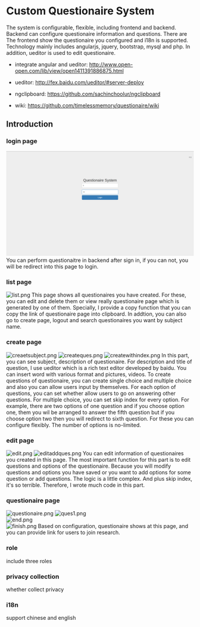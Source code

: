 # Custom Questionaire System
The system is configurable, flexible, including frontend and backend. Backend can configure questionaire information and questions. There are The frontend show the questionaire you configured and i18n is supported. Technology mainly includes angularjs, jquery, bootstrap, mysql and php. In addition, ueditor is used to edit questionaire.

* integrate angular and ueditor: http://www.open-open.com/lib/view/open1411391886875.html

* ueditor: http://fex.baidu.com/ueditor/#server-deploy

* ngclipboard: https://github.com/sachinchoolur/ngclipboard

* wiki: https://github.com/timelessmemory/questionaire/wiki

## Introduction
### login page
![login.png](https://github.com/timelessmemory/WikiLibrary/blob/master/qs/login.png)
You can perform questionaitre in backend after sign in, if you can not, you will be redirect into this page to login.

### list page
![list.png](http://7xqayl.com1.z0.glb.clouddn.com/lists.png)
This page shows all questionaires you have created. For these, you can edit and delete them or view really questionaire page which is generated by one of them. Specially, I provide a copy function that you can copy the link of questionaire page into clipboard. In addtion, you can also go to create page, logout and search questionaires you want by subject name.

### create page
![creaetsubject.png](http://7xqayl.com1.z0.glb.clouddn.com/creaetsubject.png)
![createques.png](http://7xqayl.com1.z0.glb.clouddn.com/createques.png)
![createwithindex.png](http://7xqayl.com1.z0.glb.clouddn.com/createwithindex.png)
In this part, you can see subject, description of questionaire. For description and title of question, I use ueditor which is a rich text editor developed by baidu. You can insert word with various format and pictures, videos. To create questions of questionaire, you can create single choice and multiple choice and also you can allow users input by themselves. For each option of questions, you can set whether allow users to go on answering other questions. For multiple choice, you can set skip index for every option. For example, there are two options of one question and if you choose option one, them you wil be arranged to answer the fifth question but if you choose option two then you will redirect to sixth question. For these you can configure flexibly. The number of options is no-limited.

### edit page
![edit.png](http://7xqayl.com1.z0.glb.clouddn.com/edit.png)
![editaddques.png](http://7xqayl.com1.z0.glb.clouddn.com/editaddques.png)
You can edit information of questionaires you created in this page. The most important function for this part is to edit questions and options of the questionaire. Because you will modify questions and options you have saved or you want to add options for some question or add questions. The logic is a little complex. And plus skip index, it's so terrible. Therefore, I wrote much code in this part.

### questionaire page
![questionaire.png](http://7xqayl.com1.z0.glb.clouddn.com/questionaire.png)	
![ques1.png](http://7xqayl.com1.z0.glb.clouddn.com/ques1.png)	
![end.png](http://7xqayl.com1.z0.glb.clouddn.com/end.png)	
![finish.png](http://7xqayl.com1.z0.glb.clouddn.com/finish.png)	
Based on configuration, questionaire shows at this page, and you can provide link for users to join research.

### role
include three roles

### privacy collection
whether collect privacy

### i18n
support chinese and english


